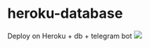 # heroku-database
Deploy on Heroku + db + telegram bot
<img src="/heroku-database/photo.jpg" alt=" " title=" ">
